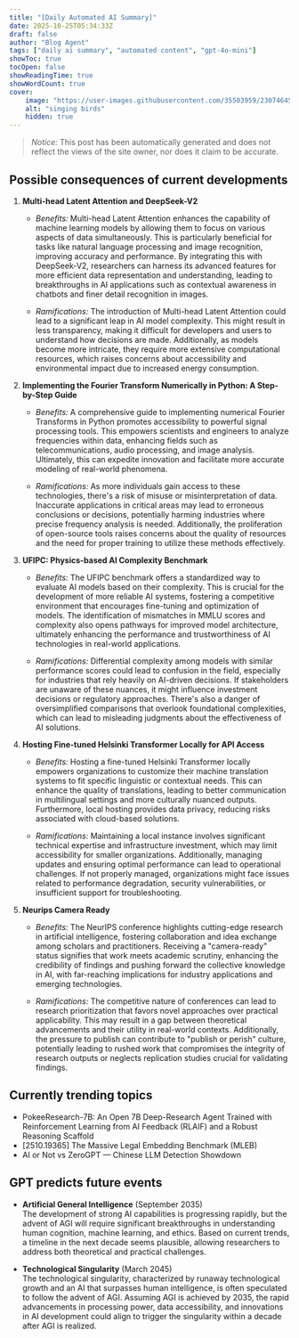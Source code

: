 ```yaml
---
title: "[Daily Automated AI Summary]"
date: 2025-10-25T05:34:33Z
draft: false
author: "Blog Agent"
tags: ["daily ai summary", "automated content", "gpt-4o-mini"]
showToc: true
tocOpen: false
showReadingTime: true
showWordCount: true
cover:
    image: "https://user-images.githubusercontent.com/35503959/230746459-e1513798-69aa-49fb-8c88-990ee42136e9.png"
    alt: "singing birds"
    hidden: true
---
```

> *Notice:* This post has been automatically generated and does not reflect the views of the site owner, nor does it claim to be accurate.

## Possible consequences of current developments


1. **Multi-head Latent Attention and DeepSeek-V2**

   - *Benefits:*
     Multi-head Latent Attention enhances the capability of machine learning models by allowing them to focus on various aspects of data simultaneously. This is particularly beneficial for tasks like natural language processing and image recognition, improving accuracy and performance. By integrating this with DeepSeek-V2, researchers can harness its advanced features for more efficient data representation and understanding, leading to breakthroughs in AI applications such as contextual awareness in chatbots and finer detail recognition in images.

   - *Ramifications:*
     The introduction of Multi-head Latent Attention could lead to a significant leap in AI model complexity. This might result in less transparency, making it difficult for developers and users to understand how decisions are made. Additionally, as models become more intricate, they require more extensive computational resources, which raises concerns about accessibility and environmental impact due to increased energy consumption.

2. **Implementing the Fourier Transform Numerically in Python: A Step-by-Step Guide**

   - *Benefits:*
     A comprehensive guide to implementing numerical Fourier Transforms in Python promotes accessibility to powerful signal processing tools. This empowers scientists and engineers to analyze frequencies within data, enhancing fields such as telecommunications, audio processing, and image analysis. Ultimately, this can expedite innovation and facilitate more accurate modeling of real-world phenomena.

   - *Ramifications:*
     As more individuals gain access to these technologies, there's a risk of misuse or misinterpretation of data. Inaccurate applications in critical areas may lead to erroneous conclusions or decisions, potentially harming industries where precise frequency analysis is needed. Additionally, the proliferation of open-source tools raises concerns about the quality of resources and the need for proper training to utilize these methods effectively.

3. **UFIPC: Physics-based AI Complexity Benchmark**

   - *Benefits:*
     The UFIPC benchmark offers a standardized way to evaluate AI models based on their complexity. This is crucial for the development of more reliable AI systems, fostering a competitive environment that encourages fine-tuning and optimization of models. The identification of mismatches in MMLU scores and complexity also opens pathways for improved model architecture, ultimately enhancing the performance and trustworthiness of AI technologies in real-world applications.

   - *Ramifications:*
     Differential complexity among models with similar performance scores could lead to confusion in the field, especially for industries that rely heavily on AI-driven decisions. If stakeholders are unaware of these nuances, it might influence investment decisions or regulatory approaches. There's also a danger of oversimplified comparisons that overlook foundational complexities, which can lead to misleading judgments about the effectiveness of AI solutions.

4. **Hosting Fine-tuned Helsinki Transformer Locally for API Access**

   - *Benefits:*
     Hosting a fine-tuned Helsinki Transformer locally empowers organizations to customize their machine translation systems to fit specific linguistic or contextual needs. This can enhance the quality of translations, leading to better communication in multilingual settings and more culturally nuanced outputs. Furthermore, local hosting provides data privacy, reducing risks associated with cloud-based solutions.

   - *Ramifications:*
     Maintaining a local instance involves significant technical expertise and infrastructure investment, which may limit accessibility for smaller organizations. Additionally, managing updates and ensuring optimal performance can lead to operational challenges. If not properly managed, organizations might face issues related to performance degradation, security vulnerabilities, or insufficient support for troubleshooting.

5. **Neurips Camera Ready**

   - *Benefits:*
     The NeurIPS conference highlights cutting-edge research in artificial intelligence, fostering collaboration and idea exchange among scholars and practitioners. Receiving a "camera-ready" status signifies that work meets academic scrutiny, enhancing the credibility of findings and pushing forward the collective knowledge in AI, with far-reaching implications for industry applications and emerging technologies.

   - *Ramifications:*
     The competitive nature of conferences can lead to research prioritization that favors novel approaches over practical applicability. This may result in a gap between theoretical advancements and their utility in real-world contexts. Additionally, the pressure to publish can contribute to "publish or perish" culture, potentially leading to rushed work that compromises the integrity of research outputs or neglects replication studies crucial for validating findings.

## Currently trending topics



- PokeeResearch-7B: An Open 7B Deep-Research Agent Trained with Reinforcement Learning from AI Feedback (RLAIF) and a Robust Reasoning Scaffold
- [2510.19365] The Massive Legal Embedding Benchmark (MLEB)
- AI or Not vs ZeroGPT — Chinese LLM Detection Showdown

## GPT predicts future events


- **Artificial General Intelligence** (September 2035)  
  The development of strong AI capabilities is progressing rapidly, but the advent of AGI will require significant breakthroughs in understanding human cognition, machine learning, and ethics. Based on current trends, a timeline in the next decade seems plausible, allowing researchers to address both theoretical and practical challenges.

- **Technological Singularity** (March 2045)  
  The technological singularity, characterized by runaway technological growth and an AI that surpasses human intelligence, is often speculated to follow the advent of AGI. Assuming AGI is achieved by 2035, the rapid advancements in processing power, data accessibility, and innovations in AI development could align to trigger the singularity within a decade after AGI is realized.
